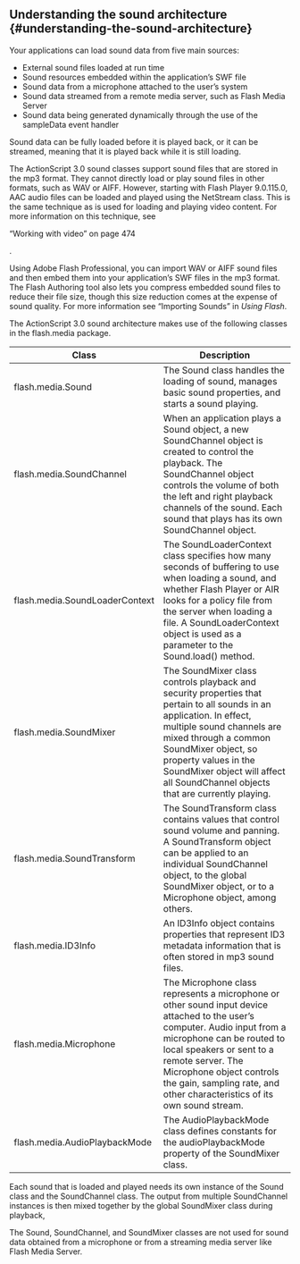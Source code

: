 ## Understanding the sound architecture {#understanding-the-sound-architecture}

Your applications can load sound data from five main sources:

*   External sound files loaded at run time
*   Sound resources embedded within the application’s SWF file
*   Sound data from a microphone attached to the user’s system
*   Sound data streamed from a remote media server, such as Flash Media Server
*   Sound data being generated dynamically through the use of the sampleData event handler

Sound data can be fully loaded before it is played back, or it can be streamed, meaning that it is played back while it is still loading.

The ActionScript 3.0 sound classes support sound files that are stored in the mp3 format. They cannot directly load or play sound files in other formats, such as WAV or AIFF. However, starting with Flash Player 9.0.115.0, AAC audio files can be loaded and played using the NetStream class. This is the same technique as is used for loading and playing video content. For more information on this technique, see

“Working with video” on page 474

.

Using Adobe Flash Professional, you can import WAV or AIFF sound files and then embed them into your application’s SWF files in the mp3 format. The Flash Authoring tool also lets you compress embedded sound files to reduce their file size, though this size reduction comes at the expense of sound quality. For more information see “Importing Sounds” in _Using Flash_.

The ActionScript 3.0 sound architecture makes use of the following classes in the flash.media package.

| **Class** | **Description** |
| --- | --- |
| flash.media.Sound | The Sound class handles the loading of sound, manages basic sound properties, and starts a sound playing. |
| flash.media.SoundChannel | When an application plays a Sound object, a new SoundChannel object is created to control the playback. The SoundChannel object controls the volume of both the left and right playback channels of the sound. Each sound that plays has its own SoundChannel object. |
| flash.media.SoundLoaderContext | The SoundLoaderContext class specifies how many seconds of buffering to use when loading a sound, and whether Flash Player or AIR looks for a policy file from the server when loading a file. A SoundLoaderContext object is used as a parameter to the Sound.load() method. |
| flash.media.SoundMixer | The SoundMixer class controls playback and security properties that pertain to all sounds in an application. In effect, multiple sound channels are mixed through a common SoundMixer object, so property values in the SoundMixer object will affect all SoundChannel objects that are currently playing. |
| flash.media.SoundTransform | The SoundTransform class contains values that control sound volume and panning. A SoundTransform object can be applied to an individual SoundChannel object, to the global SoundMixer object, or to a Microphone object, among others. |
| flash.media.ID3Info | An ID3Info object contains properties that represent ID3 metadata information that is often stored in mp3 sound files. |
| flash.media.Microphone | The Microphone class represents a microphone or other sound input device attached to the user’s computer. Audio input from a microphone can be routed to local speakers or sent to a remote server. The Microphone object controls the gain, sampling rate, and other characteristics of its own sound stream. |
| flash.media.AudioPlaybackMode | The AudioPlaybackMode class defines constants for the audioPlaybackMode property of the SoundMixer class. |

Each sound that is loaded and played needs its own instance of the Sound class and the SoundChannel class. The output from multiple SoundChannel instances is then mixed together by the global SoundMixer class during playback,

The Sound, SoundChannel, and SoundMixer classes are not used for sound data obtained from a microphone or from a streaming media server like Flash Media Server.